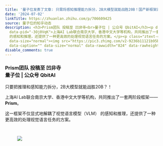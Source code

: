 ```yaml
---
title: '量子位发表了文章: 只需将感知推理能力拆分，2B大模型就能战胜20B！国产新框架高效处理视觉任务'
date: '2024-07-02'
linkTitle: https://zhuanlan.zhihu.com/p/706609425
source: 量子位的知乎动态
description: <h3>Prism团队 投稿至 凹非寺<br>量子位 | 公众号 QbitAI</h3><p data-pid="Yr4XDhqj">只要把推理和感知能力拆分，2B大模型就能战胜20B？！</p><p
  data-pid="-3Oj0VqK">上海AI Lab联合南京大学、香港中文大学等机构，共同推出了一套两阶段框架——<b>Prism</b>。</p><p data-pid="-_L8xBCN">这一框架不仅显式地解耦了视觉语言模型（VLM）
  的感知和推理，还提供了一种更高效的处理视觉语言任务的方案。</p><p class="ztext-empty-paragraph"><br></p><figure
  data-size="normal"><img src="https://pic3.zhimg.com/v2-9236b11121b95bdb8e5ef416e02f6c16.jpg"
  data-caption="" data-size="normal" data-rawwidth="824" data-rawheight="728" ...
disable_comments: true
---
```

<h3>Prism团队 投稿至 凹非寺<br>量子位 | 公众号 QbitAI</h3><p data-pid="Yr4XDhqj">只要把推理和感知能力拆分，2B大模型就能战胜20B？！</p><p data-pid="-3Oj0VqK">上海AI Lab联合南京大学、香港中文大学等机构，共同推出了一套两阶段框架——<b>Prism</b>。</p><p data-pid="-_L8xBCN">这一框架不仅显式地解耦了视觉语言模型（VLM） 的感知和推理，还提供了一种更高效的处理视觉语言任务的方案。</p><p class="ztext-empty-paragraph"><br></p><figure data-size="normal"><img src="https://pic3.zhimg.com/v2-9236b11121b95bdb8e5ef416e02f6c16.jpg" data-caption="" data-size="normal" data-rawwidth="824" data-rawheight="728" ...